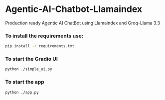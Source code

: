 # Agentic-AI-Chatbot-Llamaindex
Production ready Agentic AI ChatBot using Llamaindex and Groq-Llama 3.3

### To install the requirements use:
```bash
pip install -r requirements.txt
```

### To start the Gradio UI
```bash
python ./simple_ui.py
```

### To start the app
```bash
python ./app.py
```

